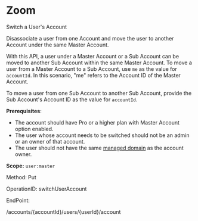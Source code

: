 #     Zoom


Switch a User's Account

Disassociate a user from one Account and move the user to another Account under the same Master Account. 

With this API, a user under a Master Account or a Sub Account can be moved to another Sub Account within the same Master Account. To move a user from a Master Account to a Sub Account, use `me` as the value for `accountId`. In this scenario, "me" refers to the Account ID of the Master Account. 

To move a user from one Sub Account to another Sub Account, provide the Sub Account's Account ID as the value for `accountId`. 

**Prerequisites**:
* The account should have Pro or a higher plan with Master Account option enabled.
* The user whose account needs to be switched should not be an admin or an owner of that account.
* The user should not have the same [managed domain](https://support.zoom.us/hc/en-us/articles/203395207-What-is-Managed-Domain-) as the account owner.

**Scope:** `user:master` 


Method: Put

OperationID: switchUserAccount

EndPoint:

/accounts/{accountId}/users/{userId}/account
